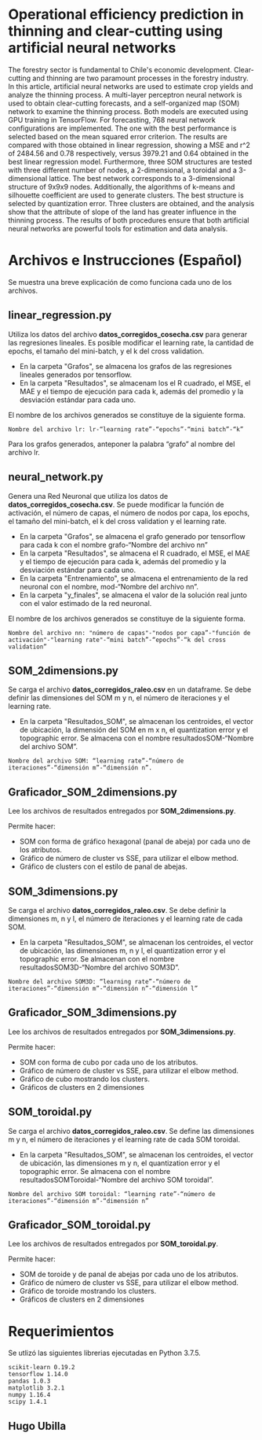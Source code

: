 # Operational efficiency prediction in thinning and clear-cutting using artificial neural networks

The forestry sector is fundamental to Chile's economic development. Clear-cutting and thinning are two paramount processes in the forestry industry. In this article, artificial neural networks are used to estimate crop yields and analyze the thinning process. A multi-layer perceptron neural network is used to obtain clear-cutting forecasts, and a self-organized map (SOM) network to examine the thinning process. Both models are executed using GPU training in TensorFlow. For forecasting, 768 neural network configurations are implemented. The one with the best performance is selected based on the mean squared error criterion. The results are compared with those obtained in linear regression, showing a MSE and r^2 of 2484.56 and 0.78 respectively, versus 3979.21 and 0.64 obtained in the best linear regression model. Furthermore, three SOM structures are tested with three different number of nodes, a 2-dimensional, a toroidal and a 3-dimensional lattice. The best network corresponds to a 3-dimensional structure of 9x9x9 nodes. Additionally, the algorithms of k-means and silhouette coefficient are used to generate clusters. The best structure is selected by quantization error. Three clusters are obtained, and the analysis show that the attribute of slope of the land has greater influence in the thinning process. The results of both procedures ensure that both artificial neural networks are powerful tools for estimation and data analysis.

# Archivos e Instrucciones (Español)

Se muestra una breve explicación de como funciona cada uno de los archivos.

## linear_regression.py
Utiliza los datos del archivo **datos_corregidos_cosecha.csv** para generar las regresiones lineales. Es posible modificar el learning rate, la cantidad de epochs, el tamaño del mini-batch, y el k del cross validation.

- En la carpeta "Grafos", se almacena los grafos de las regresiones lineales generados por tensorflow.
- En la carpeta "Resultados", se almacenam los el R cuadrado, el MSE, el MAE y el tiempo de ejecución para cada k, además del promedio y la desviación estándar para cada uno.

El nombre de los archivos generados se constituye de la siguiente forma.

```
Nombre del archivo lr: lr-“learning rate”-“epochs”-“mini batch”-“k”
```
 Para los grafos generados, anteponer la palabra “grafo” al nombre del archivo lr.


 ## neural_network.py 
 Genera una Red Neuronal que utiliza los datos de **datos_corregidos_cosecha.csv**. Se puede modificar la función de activación, el número de capas, el número de nodos por capa, los epochs, el tamaño del mini-batch, el k del cross validation y el learning rate.

- En la carpeta "Grafos", se almacena el grafo generado por tensorflow para cada k con el nombre grafo-“Nombre del archivo nn”
- En la carpeta "Resultados", se almacena el R cuadrado, el MSE, el MAE y el tiempo de ejecución para cada k, además del promedio y la desviación estándar para cada uno. 
- En la carpeta "Entrenamiento", se almacena el entrenamiento de la red neuronal con el nombre, mod-“Nombre del archivo nn”.
- En la carpeta "y_finales", se almacena el valor de la solución real junto con el valor estimado de la red neuronal.

El nombre de los archivos generados se constituye de la siguiente forma.

```
Nombre del archivo nn: "número de capas"-"nodos por capa”-"función de activación"-"learning rate"-“mini batch”-“epochs”-“k del cross validation”
```

## SOM_2dimensions.py

Se carga el archivo **datos_corregidos_raleo.csv** en un dataframe. Se debe definir las dimensiones del SOM m y n, el número de iteraciones y el learning rate.

- En la carpeta "Resultados_SOM", se almacenan los centroides, el vector de ubicación, la dimensión del SOM en m x n, el quantization error y el topographic error. Se almacena con el nombre resultadosSOM-“Nombre del archivo SOM”.

```
Nombre del archivo SOM: “learning rate”-“número de iteraciones”-“dimensión m”-“dimensión n”.
```

## Graficador_SOM_2dimensions.py
Lee los archivos de resultados entregados por **SOM_2dimensions.py**.

Permite hacer:
- SOM con forma de gráfico hexagonal (panal de abeja) por cada uno de los atributos.
- Gráfico de número de cluster vs SSE, para utilizar el elbow method.
- Gráfico de clusters con el estilo de panal de abejas.


## SOM_3dimensions.py

Se carga el archivo **datos_corregidos_raleo.csv**. Se debe definir la dimensiones m, n y l, el número de iteraciones y el learning rate de cada SOM.

- En la carpeta "Resultados_SOM", se almacenan los centroides, el vector de ubicación, las dimensiones m, n y l, el quantization error y el topographic error. Se almacenan con el nombre resultadosSOM3D-“Nombre del archivo SOM3D”.
```
Nombre del archivo SOM3D: “learning rate”-“número de iteraciones”-“dimensión m”-“dimensión n”-“dimensión l”
```

## Graficador_SOM_3dimensions.py
Lee los archivos de resultados entregados por **SOM_3dimensions.py**.

Permite hacer: 
- SOM con forma de cubo por cada uno de los atributos.
- Gráfico de número de cluster vs SSE, para utilizar el elbow method.
- Gráfico de cubo mostrando los clusters.
- Gráficos de clusters en 2 dimensiones

## SOM_toroidal.py

Se carga el archivo **datos_corregidos_raleo.csv**. Se define las dimensiones m y n, el número de iteraciones y el learning rate de cada SOM toroidal.

- En la carpeta "Resultados_SOM", se almacenan los centroides, el vector de ubicación, las dimensiones m y n, el quantization error y el topographic error. Se almacena con el nombre resultadosSOMToroidal-“Nombre del archivo SOM toroidal”.

```
Nombre del archivo SOM toroidal: “learning rate”-“número de iteraciones”-“dimensión m”-“dimensión n”
```

## Graficador_SOM_toroidal.py
Lee los archivos de resultados entregados por **SOM_toroidal.py**.

Permite hacer:
- SOM de toroide y de panal de abejas por cada uno de los atributos.
- Gráfico de número de cluster vs SSE, para utilizar el elbow method.
- Gráfico de toroide mostrando los clusters.
- Gráficos de clusters en 2 dimensiones 


# Requerimientos

Se utlizó las siguientes librerias ejecutadas en Python 3.7.5.

```
scikit-learn 0.19.2
tensorflow 1.14.0
pandas 1.0.3
matplotlib 3.2.1
numpy 1.16.4
scipy 1.4.1
``` 

## **Hugo Ubilla**